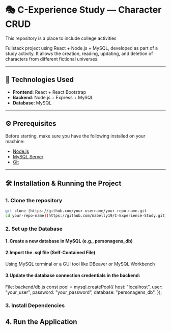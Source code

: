 # 🎭 C-Experience Study — Character CRUD
This repository is a place to include college activities 


Fullstack project using React + Node.js + MySQL, developed as part of a study activity. It allows the creation, reading, updating, and deletion of characters from different fictional universes.

---

## 🚀 Technologies Used

- **Frontend**: React + React Bootstrap  
- **Backend**: Node.js + Express + MySQL  
- **Database**: MySQL

---

## ⚙️ Prerequisites

Before starting, make sure you have the following installed on your machine:

- [Node.js](https://nodejs.org/)
- [MySQL Server](https://dev.mysql.com/downloads/mysql/)
- [Git](https://git-scm.com/)

---

## 🛠️ Installation & Running the Project

### 1. Clone the repository

```bash
git clone [https://github.com/your-username/your-repo-name.git
cd your-repo-name](https://github.com/nabelly19/C-Experience-Study.git)
```

### 2. Set up the Database
#### 1. Create a new database in MySQL (e.g., personagens_db)

#### 2.Import the .sql file (Self-Contained File)

Using MySQL terminal or a GUI tool like DBeaver or MySQL Workbench

#### 3.Update the database connection credentials in the backend:
File: backend/db.js
const pool = mysql.createPool({
  host: "localhost",
  user: "your_user",
  password: "your_password",
  database: "personagens_db",
});

### 3. Install Dependencies

## 4. Run the Application

